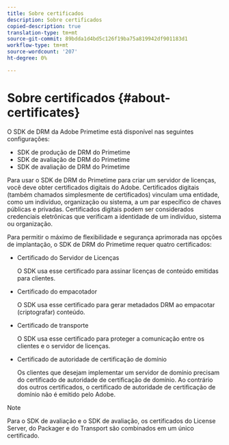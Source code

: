 ```yaml
---
title: Sobre certificados
description: Sobre certificados
copied-description: true
translation-type: tm+mt
source-git-commit: 89bdda1d4bd5c126f19ba75a819942df901183d1
workflow-type: tm+mt
source-wordcount: '207'
ht-degree: 0%

---
```



# Sobre certificados {#about-certificates}

O SDK de DRM da Adobe Primetime está disponível nas seguintes configurações:

* SDK de produção de DRM do Primetime
* SDK de avaliação de DRM do Primetime
* SDK de avaliação de DRM do Primetime

Para usar o SDK de DRM do Primetime para criar um servidor de licenças, você deve obter certificados digitais do Adobe. Certificados digitais (também chamados simplesmente de certificados) vinculam uma entidade, como um indivíduo, organização ou sistema, a um par específico de chaves públicas e privadas. Certificados digitais podem ser considerados credenciais eletrônicas que verificam a identidade de um indivíduo, sistema ou organização.

Para permitir o máximo de flexibilidade e segurança aprimorada nas opções de implantação, o SDK de DRM do Primetime requer quatro certificados:

* Certificado do Servidor de Licenças

   O SDK usa esse certificado para assinar licenças de conteúdo emitidas para clientes.
* Certificado do empacotador

   O SDK usa esse certificado para gerar metadados DRM ao empacotar (criptografar) conteúdo.
* Certificado de transporte

   O SDK usa esse certificado para proteger a comunicação entre os clientes e o servidor de licenças.
* Certificado de autoridade de certificação de domínio

   Os clientes que desejam implementar um servidor de domínio precisam do certificado de autoridade de certificação de domínio. Ao contrário dos outros certificados, o certificado de autoridade de certificação de domínio não é emitido pelo Adobe.

>[!NOTE]
>
>Para o SDK de avaliação e o SDK de avaliação, os certificados do License Server, do Packager e do Transport são combinados em um único certificado.

